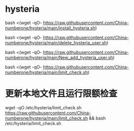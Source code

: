 # hysteria
bash <(wget -qO- https://raw.githubusercontent.com/China-numberone/hysteria/main/install_hysteria.sh)

bash <(wget -qO- https://raw.githubusercontent.com/China-numberone/hysteria/main/delete_hysteria_user.sh)

bash <(wget -qO- https://raw.githubusercontent.com/China-numberone/hysteria/main/New_add_hysteria_user.sh)

bash <(wget -qO- https://raw.githubusercontent.com/China-numberone/hysteria/main/limit_check.sh)


# 更新本地文件且运行限额检查
wget -qO /etc/hysteria/limit_check.sh https://raw.githubusercontent.com/China-numberone/hysteria/main/limit_check.sh && bash /etc/hysteria/limit_check.sh
